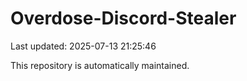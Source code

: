 # Overdose-Discord-Stealer

Last updated: 2025-07-13 21:25:46

This repository is automatically maintained.
